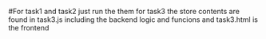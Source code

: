 #For task1 and task2 just run the them for task3 the store contents are found in task3.js including the backend logic and funcions and task3.html is the frontend
